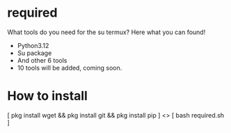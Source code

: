 # required
What tools do you need for the su termux? Here what you can found!
- Python3.12
- Su package
- And other 6 tools
- 10 tools will be added, coming soon.

# How to install
[ pkg install wget && pkg install git && pkg install pip ] <>
[ bash required.sh ]
